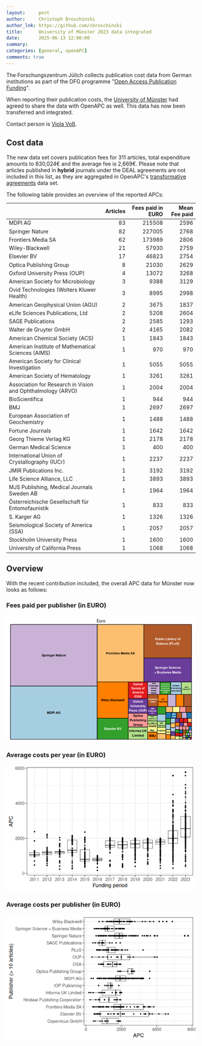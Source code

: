 ```yaml
---
layout:     post
author:     Christoph Broschinski
author_lnk: https://github.com/cbroschinski
title:      University of Münster 2023 data integrated
date:       2025-06-13 12:00:00
summary:    
categories: [general, openAPC]
comments: true
---
```





The Forschungszentrum Jülich collects publication cost data from German institutions as part of the DFG programme "[Open Access Publication Funding](https://www.fz-juelich.de/en/zb/open-science/open-access/monitoring-dfg-oa-publication-funding)".

When reporting their publication costs, the [University of Münster](https://www.uni-muenster.de/en/) had agreed to share the data with OpenAPC as well. This data has now been transferred and integrated.

Contact person is [Viola Voß](mailto:openaccess@uni-muenster.de).

## Cost data



The new data set covers publication fees for 311 articles, total expenditure amounts to 830,024€ and the average fee is 2,669€. Please note that articles published in **hybrid** journals under the DEAL agreements are not included in this list, as they are aggregated in OpenAPC's [transformative agreements](https://github.com/OpenAPC/openapc-de/tree/master/data/transformative_agreements) data set.

The following table provides an overview of the reported APCs: 



|                                                            | Articles| Fees paid in EURO| Mean Fee paid|
|:-----------------------------------------------------------|--------:|-----------------:|-------------:|
|MDPI AG                                                     |       83|            215508|          2596|
|Springer Nature                                             |       82|            227005|          2768|
|Frontiers Media SA                                          |       62|            173989|          2806|
|Wiley-Blackwell                                             |       21|             57930|          2759|
|Elsevier BV                                                 |       17|             46823|          2754|
|Optica Publishing Group                                     |        8|             21030|          2629|
|Oxford University Press (OUP)                               |        4|             13072|          3268|
|American Society for Microbiology                           |        3|              9388|          3129|
|Ovid Technologies (Wolters Kluwer Health)                   |        3|              8995|          2998|
|American Geophysical Union (AGU)                            |        2|              3675|          1837|
|eLife Sciences Publications, Ltd                            |        2|              5208|          2604|
|SAGE Publications                                           |        2|              2585|          1293|
|Walter de Gruyter GmbH                                      |        2|              4165|          2082|
|American Chemical Society (ACS)                             |        1|              1843|          1843|
|American Institute of Mathematical Sciences (AIMS)          |        1|               970|           970|
|American Society for Clinical Investigation                 |        1|              5055|          5055|
|American Society of Hematology                              |        1|              3261|          3261|
|Association for Research in Vision and Ophthalmology (ARVO) |        1|              2004|          2004|
|BioScientifica                                              |        1|               944|           944|
|BMJ                                                         |        1|              2697|          2697|
|European Association of Geochemistry                        |        1|              1488|          1488|
|Fortune Journals                                            |        1|              1642|          1642|
|Georg Thieme Verlag KG                                      |        1|              2178|          2178|
|German Medical Science                                      |        1|               400|           400|
|International Union of Crystallography (IUCr)               |        1|              2237|          2237|
|JMIR Publications Inc.                                      |        1|              3192|          3192|
|Life Science Alliance, LLC                                  |        1|              3893|          3893|
|MJS Publishing, Medical Journals Sweden AB                  |        1|              1964|          1964|
|Österreichische Gesellschaft für Entomofaunistik            |        1|               833|           833|
|S. Karger AG                                                |        1|              1326|          1326|
|Seismological Society of America (SSA)                      |        1|              2057|          2057|
|Stockholm University Press                                  |        1|              1600|          1600|
|University of California Press                              |        1|              1068|          1068|



## Overview

With the recent contribution included, the overall APC data for Münster now looks as follows:

### Fees paid per publisher (in EURO)

![plot of chunk tree_muenster_2025_06_13_full](/figure/tree_muenster_2025_06_13_full-1.png)

###  Average costs per year (in EURO)

![plot of chunk box_muenster_2025_06_13_year_full](/figure/box_muenster_2025_06_13_year_full-1.png)

###  Average costs per publisher (in EURO)

![plot of chunk box_muenster_2025_06_13_publisher_full](/figure/box_muenster_2025_06_13_publisher_full-1.png)
